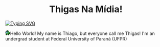 <h1 align="center">Thigas Na Mídia!</h1>

<a href="https://git.io/typing-svg"><img src="https://readme-typing-svg.demolab.com?font=Fira+Code&pause=1000&color=00FF00&width=435&lines=Who+am+I%3F" alt="Typing SVG" /></a>

<img src="/amogusLista.png">Hello World! My name is Thiago, but everyone call me Thigas! I'm an undergrad student at Federal University of Paraná (UFPR)
